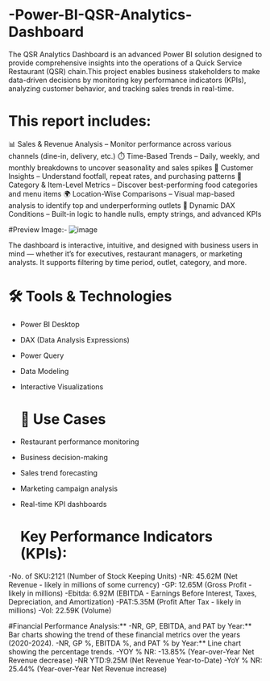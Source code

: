 # -Power-BI-QSR-Analytics-Dashboard
The QSR Analytics Dashboard is an advanced Power BI solution designed to provide comprehensive insights into the operations of a Quick Service Restaurant (QSR) chain.This project enables business stakeholders to make data-driven decisions by monitoring key performance indicators (KPIs), analyzing customer behavior, and tracking sales trends in real-time.

# This report includes:
📊 Sales & Revenue Analysis – Monitor performance across various channels (dine-in, delivery, etc.)
⏱️ Time-Based Trends – Daily, weekly, and monthly breakdowns to uncover seasonality and sales spikes
👥 Customer Insights – Understand footfall, repeat rates, and purchasing patterns
🛒 Category & Item-Level Metrics – Discover best-performing food categories and menu items
🌍 Location-Wise Comparisons – Visual map-based analysis to identify top and underperforming outlets
🧠 Dynamic DAX Conditions – Built-in logic to handle nulls, empty strings, and advanced KPIs

#Preview Image:-
![image](https://github.com/user-attachments/assets/cffee1af-4455-4ad5-affd-2e96d7af2b8c)


The dashboard is interactive, intuitive, and designed with business users in mind — whether it’s for executives, restaurant managers, or marketing analysts. It supports filtering by time period, outlet, category, and more.

# 🛠 Tools & Technologies
- Power BI Desktop
- DAX (Data Analysis Expressions)
- Power Query
- Data Modeling
- Interactive Visualizations

  # 🧠 Use Cases
- Restaurant performance monitoring
- Business decision-making
- Sales trend forecasting
- Marketing campaign analysis
- Real-time KPI dashboards

  # Key Performance Indicators (KPIs):
-No. of SKU:2121 (Number of Stock Keeping Units)
-NR: 45.62M (Net Revenue - likely in millions of some currency)
-GP: 12.65M (Gross Profit - likely in millions)
-Ebitda: 6.92M (EBITDA - Earnings Before Interest, Taxes, Depreciation, and Amortization)
-PAT:5.35M (Profit After Tax - likely in millions)
-Vol: 22.59K (Volume)

  #Financial Performance Analysis:**
-NR, GP, EBITDA, and PAT by Year:** Bar charts showing the trend of these financial metrics over the years (2020-2024).
-NR, GP %, EBITDA %, and PAT % by Year:** Line chart showing the percentage trends.
-YOY % NR: -13.85% (Year-over-Year Net Revenue decrease)
-NR YTD:9.25M (Net Revenue Year-to-Date)
-YoY % NR: 25.44% (Year-over-Year Net Revenue increase)



